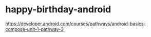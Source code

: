 # happy-birthday-android
https://developer.android.com/courses/pathways/android-basics-compose-unit-1-pathway-3
